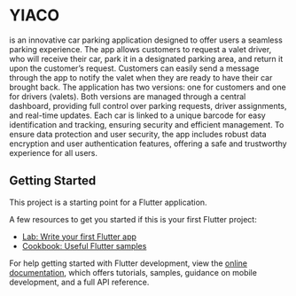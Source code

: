 # YIACO

is an innovative car parking application designed to offer users a seamless parking experience. The app allows customers to request a valet driver, who will receive their car, park it in a designated parking area, and return it upon the customer’s request. Customers can easily send a message through the app to notify the valet when they are ready to have their car brought back. The application has two versions: one for customers and one for drivers (valets). Both versions are managed through a central dashboard, providing full control over parking requests, driver assignments, and real-time updates. Each car is linked to a unique barcode for easy identification and tracking, ensuring security and efficient management. To ensure data protection and user security, the app includes robust data encryption and user authentication features, offering a safe and trustworthy experience for all users.

## Getting Started

This project is a starting point for a Flutter application.

A few resources to get you started if this is your first Flutter project:

- [Lab: Write your first Flutter app](https://docs.flutter.dev/get-started/codelab)
- [Cookbook: Useful Flutter samples](https://docs.flutter.dev/cookbook)

For help getting started with Flutter development, view the
[online documentation](https://docs.flutter.dev/), which offers tutorials,
samples, guidance on mobile development, and a full API reference.
